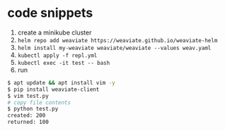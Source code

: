 # code snippets

1. create a minikube cluster
2. `helm repo add weaviate https://weaviate.github.io/weaviate-helm`
3. `helm install my-weaviate weaviate/weaviate --values weav.yaml`
4. `kubectl apply -f repl.yml`
5. `kubectl exec -it test -- bash`
6. run
  ```sh
  $ apt update && apt install vim -y
  $ pip install weaviate-client
  $ vim test.py
  # copy file contents
  $ python test.py
  created: 200
  returned: 100
```
